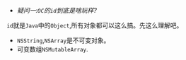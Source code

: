 - *疑问一:`OC`的`id`到底是啥玩样?*

`id`就是`Java`中的`Object`,所有对象都可以这么搞。先这么理解吧。

- `NSString`,`NSArray`是不可变对象。
- 可变数组`NSMutableArray`.